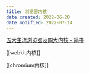 ```yaml
---
title: 浏览器内核
date created: 2022-06-20
date modified: 2022-07-14
---
```


[五大主流浏览器及四大内核 - 简书](https://www.jianshu.com/p/f4bf35898719)

[[webkit内核]]

[[chromium内核]]
